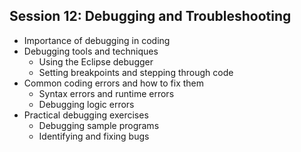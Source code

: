 ## Session 12: Debugging and Troubleshooting
- Importance of debugging in coding
- Debugging tools and techniques
  - Using the Eclipse debugger
  - Setting breakpoints and stepping through code
- Common coding errors and how to fix them
  - Syntax errors and runtime errors
  - Debugging logic errors
- Practical debugging exercises
  - Debugging sample programs
  - Identifying and fixing bugs
